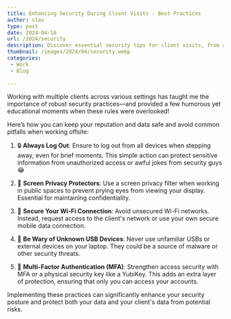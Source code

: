 ```yaml
---
title: Enhancing Security During Client Visits - Best Practices
author: slav
type: post
date: 2024-04-16
url: /2024/security
description: Discover essential security tips for client visits, from always logging out to using MFA, based on real experiences and amusing anecdotes.
thumbnail: /images/2024/04/security.webp
categories:
 - Work
 - Blog
    
---
```

Working with multiple clients across various settings has taught me the importance of robust security practices—and provided a few humorous yet educational moments when these rules were overlooked! 

Here’s how you can keep your reputation and data safe and avoid common pitfalls when working offsite:

1. 🔒 **Always Log Out**: Ensure to log out from all devices when stepping away, even for brief moments. This simple action can protect sensitive information from unauthorized access or awful jokes from security guys 😂 

2. 👀 **Screen Privacy Protectors**: Use a screen privacy filter when working in public spaces to prevent prying eyes from viewing your display. Essential for maintaining confidentiality.

3. 🚫 **Secure Your Wi-Fi Connection**: Avoid unsecured Wi-Fi networks. 
Instead, request access to the client's network or use your own secure mobile data connection.

4. 🚷 **Be Wary of Unknown USB Devices**: Never use unfamiliar USBs or external devices on your laptop. They could be a source of malware or other security threats.

5. 🔑 **Multi-Factor Authentication (MFA)**: Strengthen access security with MFA or a physical security key like a YubiKey. This adds an extra layer of protection, ensuring that only you can access your accounts.

Implementing these practices can significantly enhance your security posture and protect both your data and your client's data from potential risks.